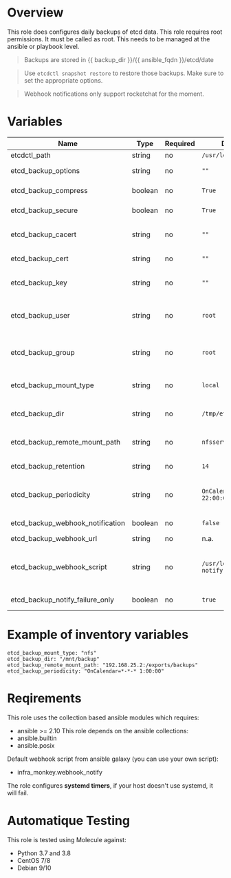 # Overview
This role does configures daily backups of etcd data.
This role requires root permissions. It must be called as root. This needs to be managed at the ansible or playbook level.

>Backups are stored in {{ backup_dir }}/{{ ansible_fqdn }}/etcd/date

>Use `etcdctl snapshot restore` to restore those backups. Make sure to set the appropriate options.

>Webhook notifications only support rocketchat for the moment.

# Variables

| Name  | Type | Required | Default Value | Description |
| ----- | ---- | -------- | ------------- | ----------- |
| etcdctl_path | string | no | `/usr/local/bin/etcdctl` | The path to etcdctl. |
| etcd_backup_options | string | no | `""` | Extra options to pass to `etcdctl`. |
| etcd_backup_compress | boolean | no | `True` | Compress the snapshot as a tar.gz. |
| etcd_backup_secure | boolean | no | `True` | Use a tls to connect to etcd endpoint. |
| etcd_backup_cacert | string | no | `""` | Path to the certificate authority trusted for the etcd certificates. |
| etcd_backup_cert | string | no | `""` | Path to the certificate used to connect to etcd endpoints. |
| etcd_backup_key | string | no | `""` | Path to the certificate key used to connect to etcd endpoints. |
| etcd_backup_user | string | no | `root` | User that runs the backup script. Need read permissions on the certificates. The user must exist. |
| etcd_backup_group | string | no | `root` | Group that runs the backup script. Need read permissions on the certificates. The user must exist. |
| etcd_backup_mount_type | string | no | `local` | Type of storage that will hold the backup files. Supported types: local, nfs |
| etcd_backup_dir | string | no | `/tmp/etcd_backup` | Path where the backups are sent. Is the mount point in case of network storage. |
| etcd_backup_remote_mount_path | string | no | `nfsserver:/path/to/mount` | The remote path of the mount command. Depends on the protocol. |
| etcd_backup_retention | string | no | `14` | The default number of backups to keep. |
| etcd_backup_periodicity | string | no | `OnCalendar=*-*-* 22:00:00` | The default periodicity of backups (every night at 10pm). Systemd timer format. |
| etcd_backup_webhook_notification | boolean | no | `false` | Send the result of the backup at the end of execution |
| etcd_backup_webhook_url | string | no | n.a. | The url to send the payload to |
| etcd_backup_webhook_script | string | no | `/usr/local/bin/webhook-notify.sh`| The path of the webhook script to call (the default value is set for infra_monkey.webhook_notify galaxy role) |
| etcd_backup_notify_failure_only | boolean | no | `true` | Sending a notification only on failure. |



# Example of inventory variables

    etcd_backup_mount_type: "nfs"
    etcd_backup_dir: "/mnt/backup"
    etcd_backup_remote_mount_path: "192.168.25.2:/exports/backups"
    etcd_backup_periodicity: "OnCalendar=*-*-* 1:00:00"


# Reqirements

This role uses the collection based ansible modules which requires:
- ansible >= 2.10
This role depends on the ansible collections:
- ansible.builtin
- ansible.posix

Default webhook script from ansible galaxy (you can use your own script):
- infra_monkey.webhook_notify

The role configures **systemd timers**, if your host doesn't use systemd, it will fail.

# Automatique Testing

This role is tested using Molecule against:
- Python 3.7 and 3.8
- CentOS 7/8
- Debian 9/10